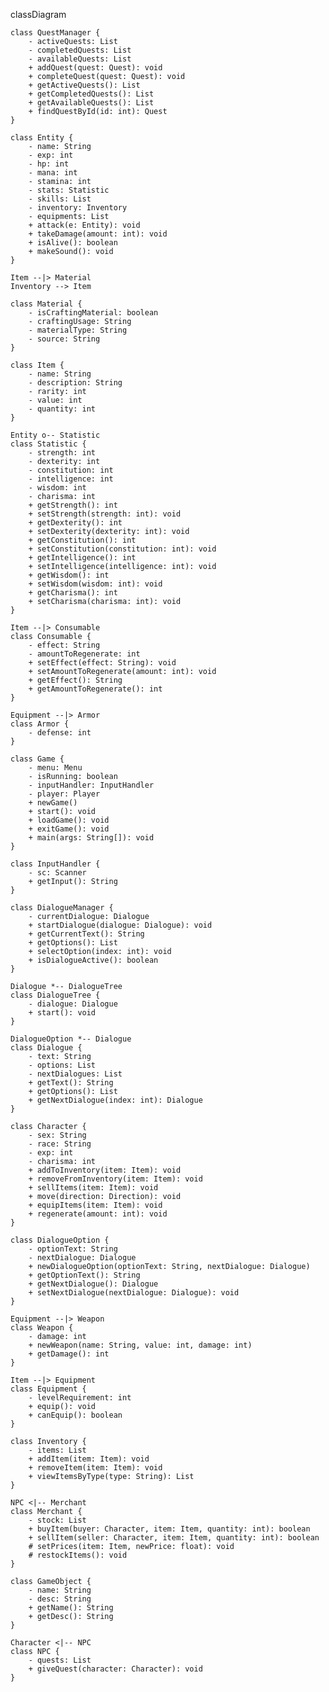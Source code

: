 classDiagram

    class QuestManager {
        - activeQuests: List
        - completedQuests: List
        - availableQuests: List
        + addQuest(quest: Quest): void
        + completeQuest(quest: Quest): void
        + getActiveQuests(): List
        + getCompletedQuests(): List
        + getAvailableQuests(): List
        + findQuestById(id: int): Quest
    }

    class Entity {
        - name: String
        - exp: int
        - hp: int
        - mana: int
        - stamina: int
        - stats: Statistic
        - skills: List
        - inventory: Inventory
        - equipments: List
        + attack(e: Entity): void
        + takeDamage(amount: int): void
        + isAlive(): boolean
        + makeSound(): void
    }

    Item --|> Material
    Inventory --> Item 

    class Material {
        - isCraftingMaterial: boolean
        - craftingUsage: String
        - materialType: String
        - source: String
    }

    class Item {
        - name: String
        - description: String
        - rarity: int
        - value: int
        - quantity: int  
    }
    
    Entity o-- Statistic
    class Statistic {
        - strength: int
        - dexterity: int
        - constitution: int
        - intelligence: int
        - wisdom: int
        - charisma: int
        + getStrength(): int
        + setStrength(strength: int): void
        + getDexterity(): int
        + setDexterity(dexterity: int): void
        + getConstitution(): int
        + setConstitution(constitution: int): void
        + getIntelligence(): int
        + setIntelligence(intelligence: int): void
        + getWisdom(): int
        + setWisdom(wisdom: int): void
        + getCharisma(): int
        + setCharisma(charisma: int): void
    }

    Item --|> Consumable
    class Consumable {
        - effect: String
        - amountToRegenerate: int
        + setEffect(effect: String): void
        + setAmountToRegenerate(amount: int): void
        + getEffect(): String
        + getAmountToRegenerate(): int
    }

    Equipment --|> Armor
    class Armor {
        - defense: int
    }

    class Game {
        - menu: Menu
        - isRunning: boolean
        - inputHandler: InputHandler
        - player: Player
        + newGame()
        + start(): void
        + loadGame(): void
        + exitGame(): void
        + main(args: String[]): void
    }

    class InputHandler {
        - sc: Scanner
        + getInput(): String
    }

    class DialogueManager {
        - currentDialogue: Dialogue
        + startDialogue(dialogue: Dialogue): void
        + getCurrentText(): String
        + getOptions(): List
        + selectOption(index: int): void
        + isDialogueActive(): boolean
    } 

    Dialogue *-- DialogueTree 
    class DialogueTree {
        - dialogue: Dialogue
        + start(): void
    }

    DialogueOption *-- Dialogue
    class Dialogue {
        - text: String
        - options: List
        - nextDialogues: List
        + getText(): String
        + getOptions(): List
        + getNextDialogue(index: int): Dialogue
    }

    class Character {
        - sex: String
        - race: String
        - exp: int
        - charisma: int
        + addToInventory(item: Item): void
        + removeFromInventory(item: Item): void
        + sellItems(item: Item): void
        + move(direction: Direction): void
        + equipItems(item: Item): void
        + regenerate(amount: int): void
    }

    class DialogueOption {
        - optionText: String
        - nextDialogue: Dialogue
        + newDialogueOption(optionText: String, nextDialogue: Dialogue)
        + getOptionText(): String
        + getNextDialogue(): Dialogue
        + setNextDialogue(nextDialogue: Dialogue): void
    }

    Equipment --|> Weapon
    class Weapon {
        - damage: int
        + newWeapon(name: String, value: int, damage: int)
        + getDamage(): int
    }
    
    Item --|> Equipment
    class Equipment {
        - levelRequirement: int
        + equip(): void
        + canEquip(): boolean
    }

    class Inventory {
        - items: List
        + addItem(item: Item): void
        + removeItem(item: Item): void
        + viewItemsByType(type: String): List
    }

    NPC <|-- Merchant
    class Merchant {
        - stock: List
        + buyItem(buyer: Character, item: Item, quantity: int): boolean
        + sellItem(seller: Character, item: Item, quantity: int): boolean
        # setPrices(item: Item, newPrice: float): void
        # restockItems(): void
    }
    
    class GameObject {
        - name: String
        - desc: String
        + getName(): String
        + getDesc(): String
    }
    
    Character <|-- NPC
    class NPC {
        - quests: List
        + giveQuest(character: Character): void
    }
